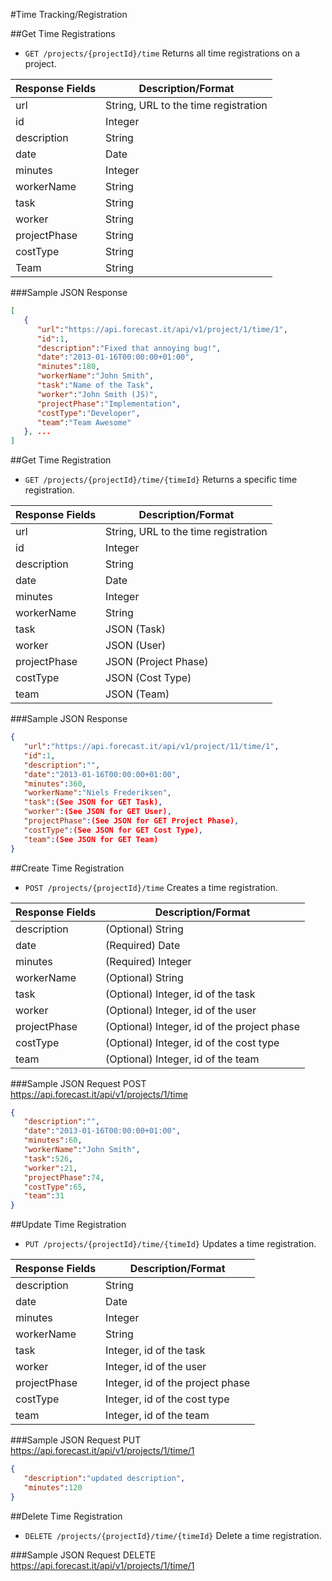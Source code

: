#Time Tracking/Registration

##Get Time Registrations

* `GET /projects/{projectId}/time` Returns all time registrations on a project.

|Response Fields | Description/Format|
|------------ | -------------|
|url | String, URL to the time registration|
|id | Integer|
|description | String|
|date | Date|
|minutes | Integer|
|workerName | String|
|task | String|
|worker | String|
|projectPhase | String|
|costType | String|
|Team | String|

###Sample JSON Response
```json
[
   {
      "url":"https://api.forecast.it/api/v1/project/1/time/1",
      "id":1,
      "description":"Fixed that annoying bug!",
      "date":"2013-01-16T00:00:00+01:00",
      "minutes":180,
      "workerName":"John Smith",
      "task":"Name of the Task",
      "worker":"John Smith (JS)",
      "projectPhase":"Implementation",
      "costType":"Developer",
      "team":"Team Awesome"
   }, ...
]
```

##Get Time Registration

* `GET /projects/{projectId}/time/{timeId}` Returns a specific time registration.

|Response Fields | Description/Format|
|------------ | -------------|
|url | String, URL to the time registration|
|id | Integer|
|description | String|
|date | Date|
|minutes | Integer|
|workerName | String|
|task | JSON (Task)|
|worker | JSON (User)|
|projectPhase | JSON (Project Phase)|
|costType | JSON (Cost Type)|
|team | JSON (Team)|

###Sample JSON Response
```json
{
   "url":"https://api.forecast.it/api/v1/project/11/time/1",
   "id":1,
   "description":"",
   "date":"2013-01-16T00:00:00+01:00",
   "minutes":360,
   "workerName":"Niels Frederiksen",
   "task":(See JSON for GET Task),
   "worker":(See JSON for GET User),
   "projectPhase":(See JSON for GET Project Phase),
   "costType":(See JSON for GET Cost Type),
   "team":(See JSON for GET Team)
}
```

##Create Time Registration

* `POST /projects/{projectId}/time` Creates a time registration.

|Response Fields | Description/Format|
|------------ | -------------|
|description | (Optional) String|
|date | (Required) Date|
|minutes | (Required) Integer|
|workerName | (Optional) String|
|task | (Optional) Integer, id of the task|
|worker | (Optional) Integer, id of the user|
|projectPhase | (Optional) Integer, id of the project phase|
|costType | (Optional) Integer, id of the cost type|
|team | (Optional) Integer, id of the team|

###Sample JSON Request
POST https://api.forecast.it/api/v1/projects/1/time

```json
{
   "description":"",
   "date":"2013-01-16T00:00:00+01:00",
   "minutes":60,
   "workerName":"John Smith",
   "task":526,
   "worker":21,
   "projectPhase":74,
   "costType":65,
   "team":31
}
```

##Update Time Registration

* `PUT /projects/{projectId}/time/{timeId}` Updates a time registration.

|Response Fields | Description/Format|
|------------ | -------------|
|description | String|
|date | Date|
|minutes | Integer|
|workerName | String|
|task | Integer, id of the task|
|worker | Integer, id of the user|
|projectPhase | Integer, id of the project phase|
|costType | Integer, id of the cost type|
|team | Integer, id of the team|

###Sample JSON Request
PUT https://api.forecast.it/api/v1/projects/1/time/1

```json
{
   "description":"updated description",
   "minutes":120
}
```

##Delete Time Registration

* `DELETE /projects/{projectId}/time/{timeId}` Delete a time registration.

###Sample JSON Request
DELETE https://api.forecast.it/api/v1/projects/1/time/1
